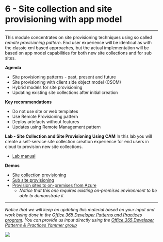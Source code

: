 # 6 - Site collection and site  provisioning with app model #

----------

This module concentrates on site provisioning techniques using so called *remote provisioning pattern*. End user experience will be identical as with the classic xml based approaches, but the actual implementation will be based on app model capabilities for both new site collections and for sub sites. 

**Agenda**
- Site provisioning patterns - past, present and future
- Site provisioning with client side object model (CSOM)
- Hybrid models for site provisioning
- Updating existing site collections after initial creation


**Key recommendations**
- Do not use site or web templates 
- Use Remote Provisioning pattern
- Deploy artefacts without features
- Updates using Remote Management pattern


**Lab - Site Collection and Site Provisioning Using CAM**
In this lab you will create a self-service site collection creation experience for end users in cloud to provision new site collections.

- [Lab manual](Lab.md)

**Demos**
- [Site collection provisioning](https://github.com/OfficeDev/PnP/tree/master/Samples/Provisioning.Cloud.Async)
- [Sub site provisioning](https://github.com/OfficeDev/PnP/tree/master/Samples/Provisioning.SubSiteCreationApp)
- [Provision sites to on-premises from Azure](https://github.com/OfficeDev/PnP/tree/master/Samples/Provisioning.Hybrid.Simple)
  - *Notice that this one requires existing on-premises environment to be able to demonstrate it*

----------

*Notice that we will keep on updating this material based on your input and work being done in the [Office 365 Developer Patterns and Practices program](http://aka.ms/officedevpnp). You can provide us input directly using the [Office 365 Developer Patterns & Practices Yammer group](http://aka.ms/officedevpnpyammer)*

![](https://camo.githubusercontent.com/a732087ed949b0f2f84f5f02b8c79f1a9dd96f65/687474703a2f2f692e696d6775722e636f6d2f6c3031686876452e706e67)